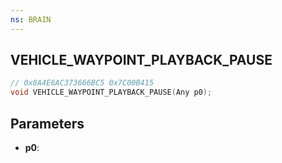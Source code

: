 ```yaml
---
ns: BRAIN
---
```

## VEHICLE_WAYPOINT_PLAYBACK_PAUSE

```c
// 0x8A4E6AC373666BC5 0x7C00B415
void VEHICLE_WAYPOINT_PLAYBACK_PAUSE(Any p0);
```


## Parameters
* **p0**: 

